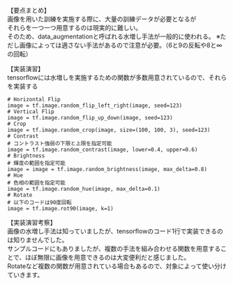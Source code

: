 【要点まとめ】  
画像を用いた訓練を実施する際に、大量の訓練データが必要となるが  
それらを一つ一つ用意するのは現実的に難しい。  
そのため、data_augmentationと呼ばれる水増し手法が一般的に使われる。
※ただし画像によっては適さない手法があるので注意が必要。（6と9の反転や8と∞の回転）
  
【実装演習】  
tensorflowには水増しを実施するための関数が多数用意されているので、それらを実装する  
```
# Horizontal Flip
image = tf.image.random_flip_left_right(image, seed=123)
# Vertical Flip
image = tf.image.random_flip_up_down(image, seed=123)
# Crop
image = tf.image.random_crop(image, size=(100, 100, 3), seed=123)
# Contrast
# コントラスト強弱の下限と上限を指定可能
image = tf.image.random_contrast(image, lower=0.4, upper=0.6)
# Brightness
# 輝度の範囲を指定可能
image = image = tf.image.random_brightness(image, max_delta=0.8)
# Hue
# 色相の範囲を指定可能
image = tf.image.random_hue(image, max_delta=0.1)
# Rotate
# 以下のコードは90度回転
image = tf.image.rot90(image, k=1)
```
  
【実装演習考察】  
画像の水増し手法は知っていましたが、tensorflowのコード1行で実装できるのは知りませんでした。  
サンプルコードにもありましたが、複数の手法を組み合わせる関数を用意することで、ほぼ無限に画像を用意できるのは大変便利だと感じました。  
Rotateなど複数の関数が用意されている場合もあるので、対象によって使い分けていきます。  
